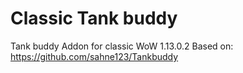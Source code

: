 # Classic Tank buddy

Tank buddy Addon for classic WoW 1.13.0.2
Based on: https://github.com/sahne123/Tankbuddy